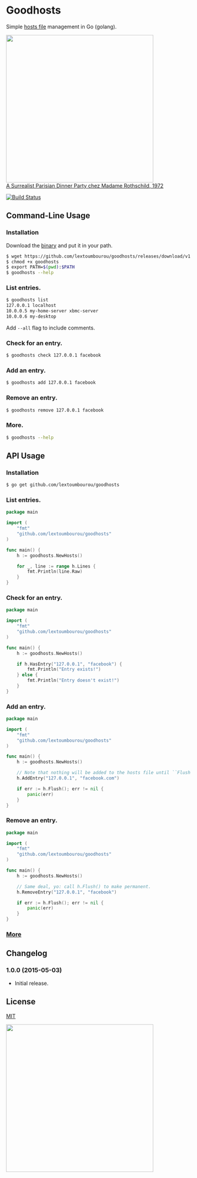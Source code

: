 # Goodhosts

Simple [hosts file](http://en.wikipedia.org/wiki/Hosts_%28file%29) management in Go (golang).

<img src="http://www.hangthebankers.com/wp-content/uploads/2013/09/Masks-Rothschild-party1.jpg" width=400><br>
[A Surrealist Parisian Dinner Party chez Madame Rothschild, 1972](http://www.messynessychic.com/2013/08/27/a-surrealist-parisian-dinner-party-chez-madame-rothschild-1972/)

[![Build Status](https://travis-ci.org/lextoumbourou/goodhosts.svg)](https://travis-ci.org/lextoumbourou/goodhosts)

## Command-Line Usage

### Installation

Download the [binary](http://github.com/lextoumbourou/goodhosts/releases/latest) and put it in your path.

```bash
$ wget https://github.com/lextoumbourou/goodhosts/releases/download/v1.0.0/goodhosts
$ chmod +x goodhosts
$ export PATH=$(pwd):$PATH
$ goodhosts --help
```

### List entries.

```bash
$ goodhosts list
127.0.0.1 localhost
10.0.0.5 my-home-server xbmc-server
10.0.0.6 my-desktop
```

Add ```--all``` flag to include comments.

### Check for an entry.

```bash
$ goodhosts check 127.0.0.1 facebook
```

### Add an entry.

```bash
$ goodhosts add 127.0.0.1 facebook
```

### Remove an entry.

```bash
$ goodhosts remove 127.0.0.1 facebook
```

### More.

```bash
$ goodhosts --help
```

## API Usage

### Installation

```bash
$ go get github.com/lextoumbourou/goodhosts
```

### List entries.

```go
package main

import (
    "fmt"
    "github.com/lextoumbourou/goodhosts"
)

func main() {
    h := goodhosts.NewHosts()

    for _, line := range h.Lines {
        fmt.Println(line.Raw)
    }
}
```

### Check for an entry.

```go
package main

import (
    "fmt"
    "github.com/lextoumbourou/goodhosts"
)

func main() {
    h := goodhosts.NewHosts()

    if h.HasEntry("127.0.0.1", "facebook") {
        fmt.Println("Entry exists!")
    } else {
        fmt.Println("Entry doesn't exist!")
    }
}
```

### Add an entry.

```go
package main

import (
    "fmt"
    "github.com/lextoumbourou/goodhosts"
)

func main() {
    h := goodhosts.NewHosts()

    // Note that nothing will be added to the hosts file until ``Flush`` is called.
    h.AddEntry("127.0.0.1", "facebook.com")

    if err := h.Flush(); err != nil {
        panic(err)
    }
}
```

### Remove an entry.

```go
package main

import (
    "fmt"
    "github.com/lextoumbourou/goodhosts"
)

func main() {
    h := goodhosts.NewHosts()

    // Same deal, yo: call h.Flush() to make permanent.
    h.RemoveEntry("127.0.0.1", "facebook")

    if err := h.Flush(); err != nil {
        panic(err)
    }
}
```

### [More](API.md)

## Changelog

### 1.0.0 (2015-05-03)

- Initial release.

## License

[MIT](LICENSE)

<img src="http://static.messynessychic.com/wp-content/uploads/2013/08/rothschildparty2.jpg" width=400><br>
